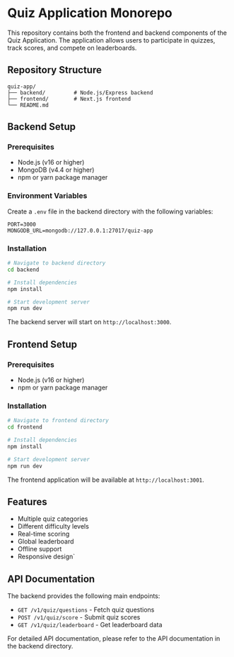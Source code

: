 # Quiz Application Monorepo

This repository contains both the frontend and backend components of the Quiz Application. The application allows users to participate in quizzes, track scores, and compete on leaderboards.

## Repository Structure

```
quiz-app/
├── backend/         # Node.js/Express backend
├── frontend/        # Next.js frontend
└── README.md
```

## Backend Setup

### Prerequisites
- Node.js (v16 or higher)
- MongoDB (v4.4 or higher)
- npm or yarn package manager

### Environment Variables

Create a `.env` file in the backend directory with the following variables:

```env
PORT=3000
MONGODB_URL=mongodb://127.0.0.1:27017/quiz-app
```

### Installation

```bash
# Navigate to backend directory
cd backend

# Install dependencies
npm install

# Start development server
npm run dev
```

The backend server will start on `http://localhost:3000`.

## Frontend Setup

### Prerequisites
- Node.js (v16 or higher)
- npm or yarn package manager

### Installation

```bash
# Navigate to frontend directory
cd frontend

# Install dependencies
npm install

# Start development server
npm run dev
```

The frontend application will be available at `http://localhost:3001`.

## Features

- Multiple quiz categories
- Different difficulty levels
- Real-time scoring
- Global leaderboard
- Offline support
- Responsive design`

## API Documentation

The backend provides the following main endpoints:

- `GET /v1/quiz/questions` - Fetch quiz questions
- `POST /v1/quiz/score` - Submit quiz scores
- `GET /v1/quiz/leaderboard` - Get leaderboard data

For detailed API documentation, please refer to the API documentation in the backend directory.